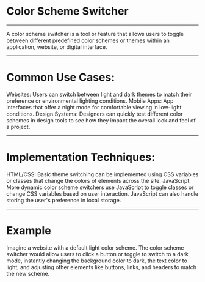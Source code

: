 # Color Scheme Switcher
--- 
A color scheme switcher is a tool or feature that allows users to toggle between different predefined color schemes or themes within an application, website, or digital interface.

---
# Common Use Cases:

Websites: Users can switch between light and dark themes to match their preference or environmental lighting conditions.
Mobile Apps: App interfaces that offer a night mode for comfortable viewing in low-light conditions.
Design Systems: Designers can quickly test different color schemes in design tools to see how they impact the overall look and feel of a project.

---
# Implementation Techniques:

HTML/CSS: Basic theme switching can be implemented using CSS variables or classes that change the colors of elements across the site.
JavaScript: More dynamic color scheme switchers use JavaScript to toggle classes or change CSS variables based on user interaction. JavaScript can also handle storing the user's preference in local storage.

--- 
# Example

Imagine a website with a default light color scheme. The color scheme switcher would allow users to click a button or toggle to switch to a dark mode, instantly changing the background color to dark, the text color to light, and adjusting other elements like buttons, links, and headers to match the new scheme.
 
